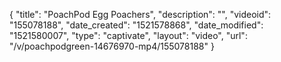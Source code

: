 {
    "title": "PoachPod Egg Poachers",
    "description": "",
    "videoid": "155078188",
    "date_created": "1521578868",
    "date_modified": "1521580007",
    "type": "captivate",
    "layout": "video",
    "url": "\/v\/poachpodgreen-14676970-mp4\/155078188"
}